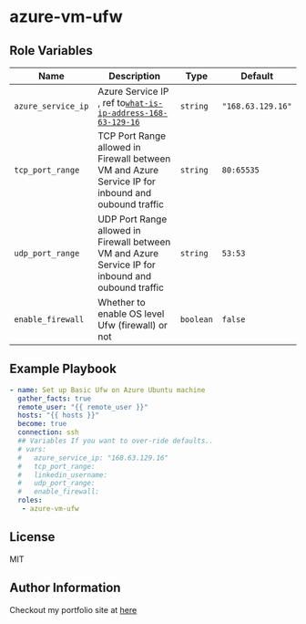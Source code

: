 azure-vm-ufw
============

Role Variables
--------------


| Name               | Description                                                                                                                                               | Type      | Default           |
|--------------------|-----------------------------------------------------------------------------------------------------------------------------------------------------------|-----------|-------------------|
| `azure_service_ip` | Azure Service IP , ref to[`what-is-ip-address-168-63-129-16`](`https://learn.microsoft.com/en-us/azure/virtual-network/what-is-ip-address-168-63-129-16`) | `string`  | `"168.63.129.16"` |
| `tcp_port_range`   | TCP Port Range allowed in Firewall between VM and Azure Service IP for inbound and oubound traffic                                                        | `string`  | `80:65535`        |
| `udp_port_range`   | UDP Port Range allowed in Firewall between VM and Azure Service IP for inbound and oubound traffic                                                        | `string`  | `53:53`           |
| `enable_firewall`  | Whether to enable OS level Ufw (firewall) or not                                                                                                          | `boolean` | `false`           |



Example Playbook
----------------

```yaml
- name: Set up Basic Ufw on Azure Ubuntu machine
  gather_facts: true
  remote_user: "{{ remote_user }}"
  hosts: "{{ hosts }}"
  become: true
  connection: ssh
  ## Variables If you want to over-ride defaults..
  # vars:
  #   azure_service_ip: "168.63.129.16"
  #   tcp_port_range:
  #   linkedin_username:
  #   udp_port_range:
  #   enable_firewall:
  roles:
   - azure-vm-ufw
```

License
-------

MIT

Author Information
------------------

Checkout my portfolio site at [here](https://ishan.learndevops.in/)